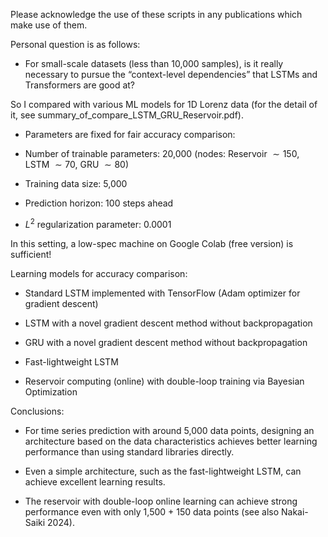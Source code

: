 Please acknowledge the use of these scripts in any publications which make use of them.

Personal question is as follows:
    
- For small-scale datasets (less than 10,000 samples), is it really necessary to pursue the “context-level dependencies” that LSTMs and Transformers are good at?

So I compared with various ML models for 1D Lorenz data (for the detail of it, see summary_of_compare_LSTM_GRU_Reservoir.pdf).

- Parameters are fixed for fair accuracy comparison:

- Number of trainable parameters: 20,000 
(nodes: Reservoir $\sim 150$, LSTM $\sim 70$, GRU $\sim 80$)

- Training data size: 5,000

- Prediction horizon: 100 steps ahead

- $L^2$ regularization parameter: 0.0001

In this setting, a low-spec machine on Google Colab (free version) is sufficient!

Learning models for accuracy comparison:

- Standard LSTM implemented with TensorFlow (Adam optimizer for gradient descent)

- LSTM with a novel gradient descent method without backpropagation

- GRU with a novel gradient descent method without backpropagation

- Fast-lightweight LSTM

- Reservoir computing (online) with double-loop training via Bayesian Optimization



Conclusions:

- For time series prediction with around 5,000 data points, designing an architecture based on the data characteristics achieves better learning performance than using standard libraries directly.


- Even a simple architecture, such as the fast-lightweight LSTM, can achieve excellent learning results.


- The reservoir with double-loop online learning can achieve strong performance even with only 1,500 + 150 data points (see also Nakai-Saiki 2024).
